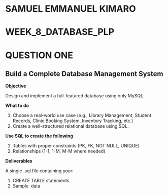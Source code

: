 # SAMUEL EMMANUEL KIMARO 
# WEEK_8_DATABASE_PLP

# QUESTION ONE
## Build a Complete Database Management System
**Objective**

Design and implement a full-featured database using only MySQL.

**What to do**

1. Choose a real-world use case (e.g., Library Management, Student Records, Clinic Booking System, Inventory Tracking, etc.)
2. Create a well-structured relational database using SQL.

**Use SQL to create the following**

1. Tables with proper constraints (PK, FK, NOT NULL, UNIQUE)
2. Relationships (1-1, 1-M, M-M where needed)

**Deliverables**

A single .sql file containing your:

1. CREATE TABLE statements
2. Sample  data

